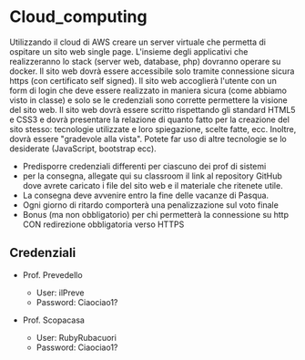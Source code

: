 # Cloud_computing

Utilizzando il cloud di AWS creare un server virtuale che permetta di ospitare un sito web single page. L'insieme degli applicativi che realizzeranno lo stack (server web, database, php) dovranno operare su docker. Il sito web dovrà essere accessibile solo tramite connessione sicura https (con certificato self signed). Il sito web accoglierà l'utente con un form di login che deve essere realizzato in maniera sicura (come abbiamo visto in classe) e solo se le credenziali sono corrette permettere la visione del sito web.
Il sito web dovrà essere scritto rispettando gli standard HTML5 e CSS3 e dovrà presentare la relazione di quanto fatto per la creazione del sito stesso: tecnologie utilizzate e loro spiegazione, scelte fatte, ecc. Inoltre, dovrà essere "gradevole alla vista". Potete far uso di altre tecnologie se lo desiderate (JavaScript, bootstrap ecc).

- Predisporre credenziali differenti per ciascuno dei prof di sistemi
- per la consegna, allegate qui su classroom il link al repository GitHub dove avrete caricato i file del sito web e il materiale che ritenete utile.
- La consegna deve avvenire entro la fine delle vacanze di Pasqua.
- Ogni giorno di ritardo comporterà una penalizzazione sul voto finale
- Bonus (ma non obbligatorio) per chi permetterà la connessione su http CON redirezione obbligatoria verso HTTPS

## Credenziali
- Prof. Prevedello
    - User: ilPreve
    - Password: Ciaociao1?

- Prof. Scopacasa
    - User: RubyRubacuori
    - Password: Ciaociao1?